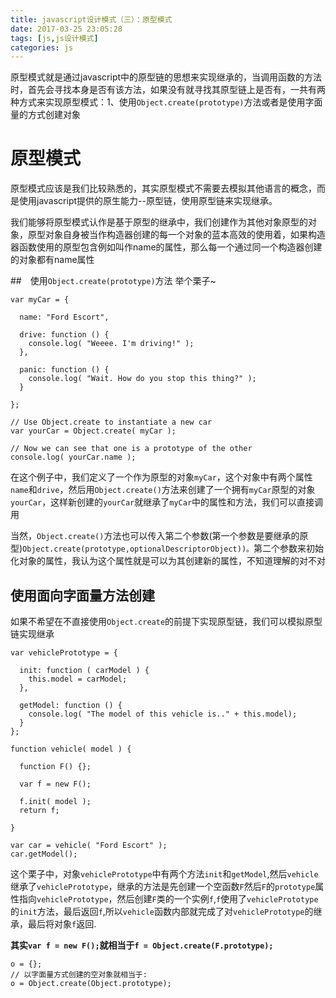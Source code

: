 ```yaml
---
title: javascript设计模式（三）：原型模式
date: 2017-03-25 23:05:28
tags: [js,js设计模式] 
categories: js
---
```

原型模式就是通过javascript中的原型链的思想来实现继承的，当调用函数的方法时，首先会寻找本身是否有该方法，如果没有就寻找其原型链上是否有，一共有两种方式来实现原型模式：1、使用`Object.create(prototype)`方法或者是使用字面量的方式创建对象
<!--more-->
# 原型模式

原型模式应该是我们比较熟悉的，其实原型模式不需要去模拟其他语言的概念，而是使用javascript提供的原生能力--原型链，使用原型链来实现继承。

我们能够将原型模式认作是基于原型的继承中，我们创建作为其他对象原型的对象，原型对象自身被当作构造器创建的每一个对象的蓝本高效的使用着，如果构造器函数使用的原型包含例如叫作name的属性，那么每一个通过同一个构造器创建的对象都有name属性

##　使用`Object.create(prototype)`方法
举个栗子~
```
var myCar = {

  name: "Ford Escort",

  drive: function () {
    console.log( "Weeee. I'm driving!" );
  },

  panic: function () {
    console.log( "Wait. How do you stop this thing?" );
  }

};

// Use Object.create to instantiate a new car
var yourCar = Object.create( myCar );

// Now we can see that one is a prototype of the other
console.log( yourCar.name );
```
在这个例子中，我们定义了一个作为原型的对象`myCar`，这个对象中有两个属性`name`和`drive`，然后用`Object.create()`方法来创建了一个拥有`myCar`原型的对象`yourCar`，这样新创建的`yourCar`就继承了`myCar`中的属性和方法，我们可以直接调用

当然，`Object.create()`方法也可以传入第二个参数(第一个参数是要继承的原型)`Object.create(prototype,optionalDescriptorObject))。`第二个参数来初始化对象的属性，我认为这个属性就是可以为其创建新的属性，不知道理解的对不对

## 使用面向字面量方法创建
如果不希望在不直接使用`Object.create`的前提下实现原型链，我们可以模拟原型链实现继承
```
var vehiclePrototype = {

  init: function ( carModel ) {
    this.model = carModel;
  },

  getModel: function () {
    console.log( "The model of this vehicle is.." + this.model);
  }
};

function vehicle( model ) {

  function F() {};
  
  var f = new F();

  f.init( model );
  return f;

}

var car = vehicle( "Ford Escort" );
car.getModel();
```
这个栗子中，对象`vehiclePrototype`中有两个方法`init`和`getModel`,然后`vehicle`继承了`vehiclePrototype`，继承的方法是先创建一个空函数`F`然后`F`的`prototype`属性指向`vehiclePrototype`，然后创建`F`类的一个实例`f`,`f`使用了`vehiclePrototype`的`init`方法，最后返回`f`,所以`vehicle`函数内部就完成了对`vehiclePrototype`的继承，最后将对象`f`返回.

**其实`var f = new F();`就相当于`f = Object.create(F.prototype);`**

```
o = {};
// 以字面量方式创建的空对象就相当于:
o = Object.create(Object.prototype);
```

